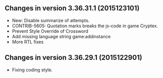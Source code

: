 Changes in version 3.36.31.1 (2015123101)
------------------------------------------------------------------
- New: Disable summarize of attempts.
- CONTRIB-5605: Quotation marks breaks the js-code in game Cryptex.
- Prevent Style Override of Crossword
- Add missing language string game:addinstance
- More RTL fixes

Changes in version 3.36.29.1 (2015122901)
------------------------------------------------------------------
- Fixing coding style.
